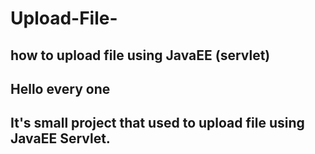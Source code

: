 # Upload-File-
## how to upload file using JavaEE (servlet)
## Hello every one 
## It's small project that used to upload file using JavaEE Servlet.
